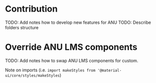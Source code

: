 # Contribution

TODO: Add notes how to develop new features for ANU
TODO: Describe folders structure

# Override ANU LMS components

TODO: Add notes how to swap ANU LMS components for custom.

Note on imports (i.e. `import makeStyles from '@material-ui/core/styles/makeStyles`)
